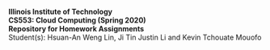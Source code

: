 **Illinois Institute of Technology**  
**CS553: Cloud Computing (Spring 2020)**  
**Repository for Homework Assignments**  
Student(s): Hsuan-An Weng Lin, Ji Tin Justin Li and Kevin Tchouate Mouofo